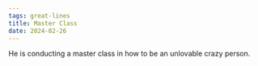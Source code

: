 ```yaml
---
tags: great-lines
title: Master Class
date: 2024-02-26
---
```


He is conducting a master class in how to be an unlovable crazy person.